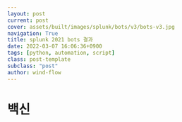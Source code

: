 ```yaml
---
layout: post
current: post
cover: assets/built/images/splunk/bots/v3/bots-v3.jpg
navigation: True
title: splunk 2021 bots 결과
date: 2022-03-07 16:06:36+0900
tags: [python, automation, script]
class: post-template
subclass: "post"
author: wind-flow
---
```


# 백신
